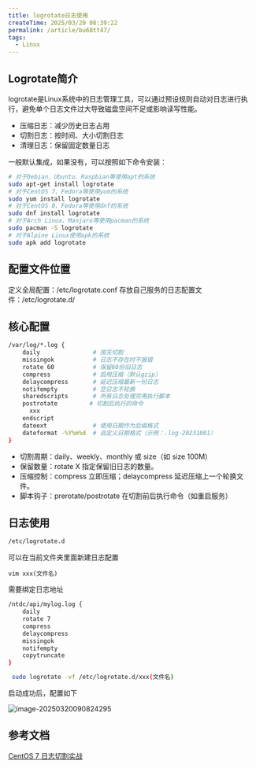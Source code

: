 ```yaml
---
title: logrotate日志使用
createTime: 2025/03/20 08:39:22
permalink: /article/bu68tt47/
tags:
  - Linux
---
```


## Logrotate简介

logrotate是Linux系统中的日志管理工具，可以通过预设规则自动对日志进行执行，避免单个日志文件过大导致磁盘空间不足或影响读写性能。
- 压缩日志：减少历史日志占用
- 切割日志：按时间、大小切割日志
- 清理日志：保留固定数量日志

一般默认集成，如果没有，可以按照如下命令安装：
```bash
# 对于Debian、Ubuntu、Raspbian等使用apt的系统
sudo apt-get install logrotate  
# 对于CentOS 7、Fedora等使用yum的系统
sudo yum install logrotate  
# 对于CentOS 8、Fedora等使用dnf的系统
sudo dnf install logrotate  
# 对于Arch Linux、Manjaro等使用pacman的系统
sudo pacman -S logrotate  
# 对于Alpine Linux使用apk的系统
sudo apk add logrotate  
```
##  配置文件位置
定义全局配置：/etc/logrotate.conf
存放自己服务的日志配置文件：/etc/logrotate.d/

## 核心配置
```bash
/var/log/*.log {
    daily               # 按天切割
    missingok           # 日志不存在时不报错
    rotate 60           # 保留60份旧日志
    compress            # 启用压缩（默认gzip）
    delaycompress       # 延迟压缩最新一份日志
    notifempty          # 空日志不轮换
    sharedscripts       # 所有日志处理完再执行脚本
    postrotate         # 切割后执行的命令  
      xxx
    endscript
    dateext             # 使用日期作为后缀格式
    dateformat -%Y%m%d  # 自定义日期格式（示例：.log-20231001）
}
```

- 切割周期：daily、weekly、monthly 或 size（如 size 100M）
- 保留数量：rotate X 指定保留旧日志的数量。
- 压缩控制：compress 立即压缩；delaycompress 延迟压缩上一个轮换文件。
- 脚本钩子：prerotate/postrotate 在切割前后执行命令（如重启服务）

## 日志使用
```bash
/etc/logrotate.d
```
可以在当前文件夹里面新建日志配置
```
vim xxx(文件名)
```
需要绑定日志地址
```bash
/ntdc/api/mylog.log {
    daily
    rotate 7
    compress
    delaycompress
    missingok
    notifempty
    copytruncate
}
```

```bash
 sudo logrotate -vf /etc/logrotate.d/xxx(文件名)
```

启动成功后，配置如下

![image-20250320090824295](https://flycodeu-1314556962.cos.ap-nanjing.myqcloud.com/codeCenterImg/image-20250320090824295.png)



## 参考文档

[CentOS 7 日志切割实战](https://blog.csdn.net/weixin_42434700/article/details/145878377)
